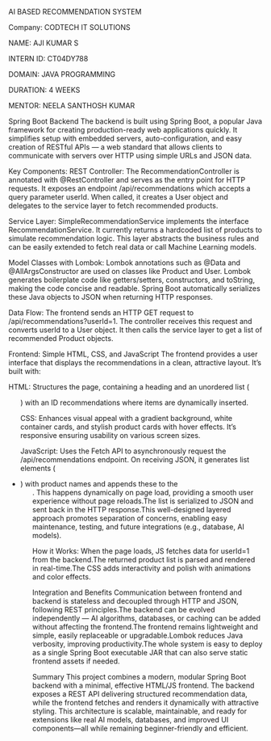 AI BASED RECOMMENDATION SYSTEM

Company: CODTECH IT SOLUTIONS

NAME: AJI KUMAR S

INTERN ID: CT04DY788

DOMAIN: JAVA PROGRAMMING

DURATION: 4 WEEKS

MENTOR: NEELA SANTHOSH KUMAR

Spring Boot Backend
The backend is built using Spring Boot, a popular Java framework for creating production-ready web applications quickly. It simplifies setup with embedded servers, auto-configuration, and easy creation of RESTful APIs — a web standard that allows clients to communicate with servers over HTTP using simple URLs and JSON data.

Key Components:
REST Controller:
The RecommendationController is annotated with @RestController and serves as the entry point for HTTP requests. It exposes an endpoint /api/recommendations which accepts a query parameter userId. When called, it creates a User object and delegates to the service layer to fetch recommended products.

Service Layer:
SimpleRecommendationService implements the interface RecommendationService. It currently returns a hardcoded list of products to simulate recommendation logic. This layer abstracts the business rules and can be easily extended to fetch real data or call Machine Learning models.

Model Classes with Lombok:
Lombok annotations such as @Data and @AllArgsConstructor are used on classes like Product and User. Lombok generates boilerplate code like getters/setters, constructors, and toString, making the code concise and readable. Spring Boot automatically serializes these Java objects to JSON when returning HTTP responses.

Data Flow:
The frontend sends an HTTP GET request to /api/recommendations?userId=1.
The controller receives this request and converts userId to a User object.
It then calls the service layer to get a list of recommended Product objects.

Frontend: Simple HTML, CSS, and JavaScript
The frontend provides a user interface that displays the recommendations in a clean, attractive layout. It’s built with:

HTML: Structures the page, containing a heading and an unordered list
(<ul>) with an ID recommendations where items are dynamically inserted.

CSS:
Enhances visual appeal with a gradient background, white container cards, and stylish product cards with hover effects. It’s responsive ensuring usability on various screen sizes.

JavaScript:
Uses the Fetch API to asynchronously request the /api/recommendations endpoint. On receiving JSON, it generates list elements (<li>) with product names and appends these to the <ul>. This happens dynamically on page load, providing a smooth user experience without page reloads.The list is serialized to JSON and sent back in the HTTP response.This well-designed layered approach promotes separation of concerns, enabling easy maintenance, testing, and future integrations (e.g., database, AI models).

How it Works:
When the page loads, JS fetches data for userId=1 from the backend.The returned product list is parsed and rendered in real-time.The CSS adds interactivity and polish with animations and color effects.

Integration and Benefits
Communication between frontend and backend is stateless and decoupled through HTTP and JSON, following REST principles.The backend can be evolved independently — AI algorithms, databases, or caching can be added without affecting the frontend.The frontend remains lightweight and simple, easily replaceable or upgradable.Lombok reduces Java verbosity, improving productivity.The whole system is easy to deploy as a single Spring Boot executable JAR that can also serve static frontend assets if needed.

Summary
This project combines a modern, modular Spring Boot backend with a minimal, effective HTML/JS frontend. The backend exposes a REST API delivering structured recommendation data, while the frontend fetches and renders it dynamically with attractive styling. This architecture is scalable, maintainable, and ready for extensions like real AI models, databases, and improved UI components—all while remaining beginner-friendly and efficient.


